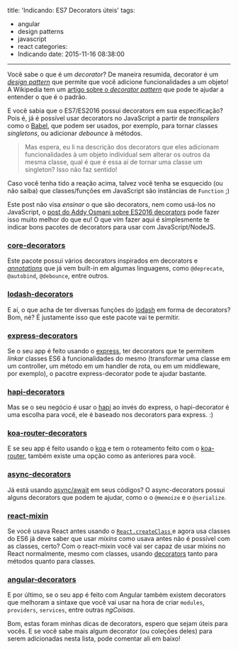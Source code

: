 title: 'Indicando: ES7 Decorators úteis'
tags:
  - angular
  - design patterns
  - javascript
  - react
categories:
  - Indicando
date: 2015-11-16 08:38:00
---
Você sabe o que é um _decorator_? De maneira resumida, decorator é um [_design pattern_](/2015/10/28/Porque-padroes-sao-importantes/#design-patterns) que permite que você adicione funcionalidades a um objeto! A Wikipedia tem um [artigo sobre o _decorator pattern_](https://en.wikipedia.org/wiki/Decorator_pattern) que pode te ajudar a entender o que é o padrão.

E você sabia que o ES7/ES2016 possui decorators em sua especificação? Pois é, já é possível usar decorators no JavaScript a partir de _transpilers_ como o [Babel](http://babeljs.io/), que podem ser usados, por exemplo, para tornar classes _singletons_, ou adicionar _debounce_ à métodos.

> Mas espera, eu li na descrição dos decorators que eles adicionam funcionalidades à um objeto individual sem alterar os outros da mesma classe, qual é que é essa aí de tornar uma classe um singleton? Isso não faz sentido!

Caso você tenha tido a reação acima, talvez você tenha se esquecido (ou não saiba) que classes/funções em JavaScript são instâncias de `Function` ;)

Este post não visa _ensinar_ o que são decorators, nem como usá-los no JavaScript, o [post do Addy Osmani sobre ES2016 decorators](https://medium.com/google-developers/exploring-es7-decorators-76ecb65fb841) pode fazer isso muito melhor do que eu! O que vim fazer aqui é simplesmente te indicar bons pacotes de decorators para usar com JavaScript/NodeJS.

<!-- more -->

### [core-decorators](https://www.npmjs.com/package/core-decorators)

Este pacote possui vários decorators inspirados em decorators e [_annotations_](https://en.wikipedia.org/wiki/Annotation) que já vem built-in em algumas linguagens, como `@deprecate`, `@autobind`, `@debounce`, entre outros.

### [lodash-decorators](https://www.npmjs.com/package/lodash-decorators)

E aí, o que acha de ter diversas funções do [lodash](https://www.npmjs.com/package/lodash) em forma de decorators? Bom, né? É justamente isso que este pacote vai te permitir.

### [express-decorators](https://www.npmjs.com/package/express-decorators)

Se o seu app é feito usando o [express](https://www.npmjs.com/package/express), ter decorators que te permitem _linkar_ classes ES6 à funcionalidades do mesmo (transformar uma classe em um controller, um método em um handler de rota, ou em um middleware, por exemplo), o pacotre express-decorator pode te ajudar bastante.

### [hapi-decorators](https://www.npmjs.com/package/hapi-decorators)

Mas se o seu negócio é usar o [hapi](https://www.npmjs.com/package/hapi) ao invés do express, o hapi-decorator é uma escolha para você, ele é baseado nos decorators para express. :)

### [koa-router-decorators](https://www.npmjs.com/package/koa-router-decorators)

E se seu app é feito usando o [koa](https://www.npmjs.com/package/koa) e tem o roteamento feito com o [koa-router](https://github.com/alexmingoia/koa-router), também existe uma opção como as anteriores para você.

### [async-decorators](https://www.npmjs.com/package/async-decorators)

Já está usando [async/await](https://github.com/tc39/ecmascript-asyncawait) em seus códigos? O async-decorators possui alguns decorators que podem te ajudar, como o o `@memoize` e o `@serialize`.

### [react-mixin](https://www.npmjs.com/package/react-mixin)

Se você usava React antes usando o [`React.createClass`
](https://facebook.github.io/react/docs/top-level-api.html#react.createclass) e agora usa classes do ES6 já deve saber que usar _mixins_ como usava antes não é possível com as classes, certo? Com o react-mixin você vai ser capaz de usar mixins no React normalmente, mesmo com classes, usando [decorators](https://www.npmjs.com/package/react-mixin#but-it-s-at-the-end-of-the-file) tanto para métodos quanto para classes.

### [angular-decorators](https://www.npmjs.com/package/angular-decorators)

E por último, se o seu app é feito com Angular também existem decorators que melhoram a sintaxe que você vai usar na hora de criar `modules`, `providers`, `services`, entre outras _ngCoisas_.

Bom, estas foram minhas dicas de decorators, espero que sejam úteis para vocês. E se você sabe mais algum decorator (ou coleções deles) para serem adicionadas nesta lista, pode comentar ali em baixo!
